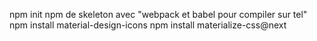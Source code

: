 npm init
npm de skeleton avec "webpack et babel pour compiler sur tel"
npm install material-design-icons
npm install materialize-css@next